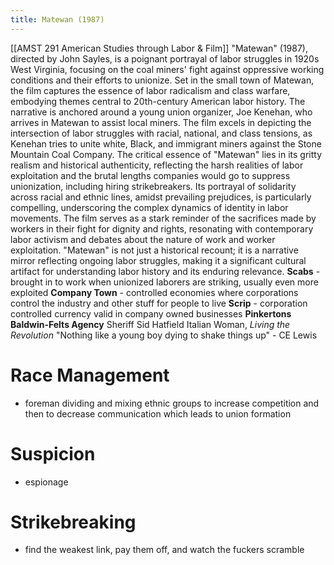 ```yaml
---
title: Matewan (1987)
---
```

[[AMST 291 American Studies through Labor & Film]]
"Matewan" (1987), directed by John Sayles, is a poignant portrayal of labor struggles in 1920s West Virginia, focusing on the coal miners' fight against oppressive working conditions and their efforts to unionize. Set in the small town of Matewan, the film captures the essence of labor radicalism and class warfare, embodying themes central to 20th-century American labor history. The narrative is anchored around a young union organizer, Joe Kenehan, who arrives in Matewan to assist local miners. The film excels in depicting the intersection of labor struggles with racial, national, and class tensions, as Kenehan tries to unite white, Black, and immigrant miners against the Stone Mountain Coal Company.
The critical essence of "Matewan" lies in its gritty realism and historical authenticity, reflecting the harsh realities of labor exploitation and the brutal lengths companies would go to suppress unionization, including hiring strikebreakers. Its portrayal of solidarity across racial and ethnic lines, amidst prevailing prejudices, is particularly compelling, underscoring the complex dynamics of identity in labor movements. The film serves as a stark reminder of the sacrifices made by workers in their fight for dignity and rights, resonating with contemporary labor activism and debates about the nature of work and worker exploitation. "Matewan" is not just a historical recount; it is a narrative mirror reflecting ongoing labor struggles, making it a significant cultural artifact for understanding labor history and its enduring relevance.
**Scabs** - brought in to work when unionized laborers are striking, usually even more exploited
**Company Town** - controlled economies where corporations control the industry and other stuff for people to live
**Scrip** - corporation controlled currency valid in company owned businesses
**Pinkertons**
**Baldwin-Felts Agency**
Sheriff Sid Hatfield
Italian Woman, *Living the Revolution*
"Nothing like a young boy dying to shake things up" - CE Lewis
# Race Management
- foreman dividing and mixing ethnic groups to increase competition and then to decrease communication which leads to union formation
# Suspicion
- espionage
# Strikebreaking
- find the weakest link, pay them off, and watch the fuckers scramble